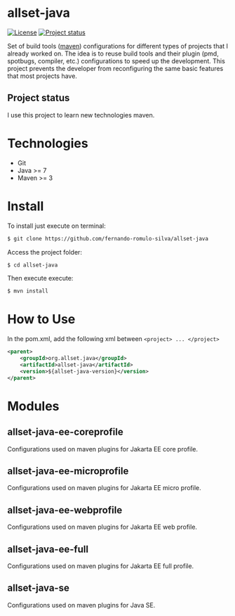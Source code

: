 # allset-java

[![License](https://img.shields.io/badge/License-Apache%202.0-blue.svg)](https://opensource.org/licenses/Apache-2.0)
[![Project status](https://img.shields.io/badge/Project%20status-Maintenance-orange.svg)](https://img.shields.io/badge/Project%20status-Maintenance-orange.svg)

Set of build tools ([maven](https://github.com/apache/maven)) configurations for different types of projects that I already worked on.
The idea is to reuse build tools and their plugin (pmd, spotbugs, compiler, etc.) configurations to speed up the development.
This project prevents the developer from reconfiguring the same basic features that most projects have.

## Project status

I use this project to learn new technologies maven.

# Technologies
- Git
- Java >= 7 
- Maven >= 3


# Install

To install just execute on terminal:
 
```bash
$ git clone https://github.com/fernando-romulo-silva/allset-java
```

Access the project folder:

```bash
$ cd allset-java
```

Then execute execute:

```bash
$ mvn install
```

# How to Use

In the pom.xml, add the following xml between `<project> ... </project>`

```xml
<parent>
	<groupId>org.allset.java</groupId>
	<artifactId>allset-java</artifactId>
	<version>${allset-java-version}</version>
</parent>
```

# Modules

## allset-java-ee-coreprofile

Configurations used on maven plugins for Jakarta EE core profile.

## allset-java-ee-microprofile

Configurations used on maven plugins for Jakarta EE micro profile.

## allset-java-ee-webprofile

Configurations used on maven plugins for Jakarta EE web profile.

## allset-java-ee-full

Configurations used on maven plugins for Jakarta EE full profile.

## allset-java-se

Configurations used on maven plugins for Java SE.

